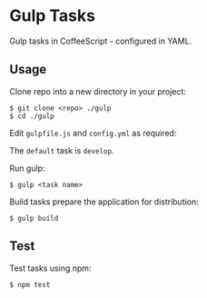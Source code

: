 Gulp Tasks
==========

Gulp tasks in CoffeeScript - configured in YAML.

Usage
-----

Clone repo into a new directory in your project:
    
    $ git clone <repo> ./gulp
    $ cd ./gulp

Edit `gulpfile.js` and `config.yml` as required:

The `default` task is `develop`.

Run gulp:

    $ gulp <task name>

Build tasks prepare the application for distribution:
    
    $ gulp build

Test
----

Test tasks using npm:

    $ npm test


